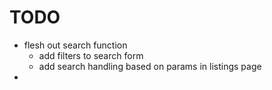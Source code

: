 # TODO

- flesh out search function
  - add filters to search form
  - add search handling based on params in listings page
-
